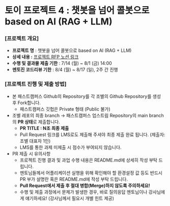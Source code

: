 # 토이 프로젝트 4 : 챗봇을 넘어 콜봇으로 based on AI (RAG + LLM)
### [프로젝트 개요] 
- **프로젝트 명** : 챗봇을 넘어 콜봇으로 based on AI (RAG + LLM)
- **상세 내용 :** [프로젝트 RFP 노션 링크](https://www.notion.so/Toy-Project-4-22f9047c353d80fea377d6a4c4b23415?source=copy_link)
- **수행 및 결과물 제출 기한** : 7/14 (월) ~ 8/1 (금) 14:00
- **멘토진 코드리뷰 기한** : 8/4 (월) ~ 8/17 (일), 2주 간 진행 


### [프로젝트 진행 및 제출 방법]
- 본 패스트캠퍼스 Github의 Repository를 각 조별의 Github Repository를 생성 후 Fork합니다.
    - 패스트캠퍼스 깃헙은 Private 형태 (Public 불가)
- 조별 레포의 최종 branch → 패스트캠퍼스 업스트림 Repository의 main branch의 **PR 상태**로 제출합니다.
    - **PR TITLE : N조 최종 제출**
    - Pull Request 링크를 LMS로도 제출해 주셔야 최종 제출 완료 됩니다. (제출자: 조별 대표자 1인)
    - LMS를 통한 과제 미제출 시 점수가 부여되지 않습니다. 
- PR 제출 시 유의사항
    - 프로젝트 진행 결과 및 과업 수행 내용은 README.md에 상세히 작성 부탁 드립니다. 
    - 멘토님들께서 어플리케이션 실행을 위해 확인해야 할 환경설정 값 등도 반드시 PR 부가 설명란 혹은 README.md에 작성 부탁 드립니다.
    - **Pull Request에서 제출 후 절대 병합(Merge)하지 않도록 주의하세요!**
    - 수행 및 제출 과정에서 문제가 발생한 경우, 바로 질의응답 멘토님이나 강사님에게 얘기하세요! (강사님께서 필요시 개별 힌트 제공)

